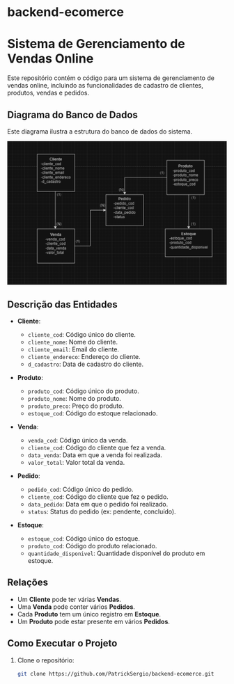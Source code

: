 ﻿# backend-ecomerce

 # Sistema de Gerenciamento de Vendas Online

Este repositório contém o código para um sistema de gerenciamento de vendas online, incluindo as funcionalidades de cadastro de clientes, produtos, vendas e pedidos.

## Diagrama do Banco de Dados

Este diagrama ilustra a estrutura do banco de dados do sistema.

![Diagrama do Banco de Dados](models/image/imagem.svg)

## Descrição das Entidades

- **Cliente**:
  - `cliente_cod`: Código único do cliente.
  - `cliente_nome`: Nome do cliente.
  - `cliente_email`: Email do cliente.
  - `cliente_endereco`: Endereço do cliente.
  - `d_cadastro`: Data de cadastro do cliente.

- **Produto**:
  - `produto_cod`: Código único do produto.
  - `produto_nome`: Nome do produto.
  - `produto_preco`: Preço do produto.
  - `estoque_cod`: Código do estoque relacionado.

- **Venda**:
  - `venda_cod`: Código único da venda.
  - `cliente_cod`: Código do cliente que fez a venda.
  - `data_venda`: Data em que a venda foi realizada.
  - `valor_total`: Valor total da venda.

- **Pedido**:
  - `pedido_cod`: Código único do pedido.
  - `cliente_cod`: Código do cliente que fez o pedido.
  - `data_pedido`: Data em que o pedido foi realizado.
  - `status`: Status do pedido (ex: pendente, concluído).

- **Estoque**:
  - `estoque_cod`: Código único do estoque.
  - `produto_cod`: Código do produto relacionado.
  - `quantidade_disponivel`: Quantidade disponível do produto em estoque.

## Relações
- Um **Cliente** pode ter várias **Vendas**.
- Uma **Venda** pode conter vários **Pedidos**.
- Cada **Produto** tem um único registro em **Estoque**.
- Um **Produto** pode estar presente em vários **Pedidos**.

## Como Executar o Projeto

1. Clone o repositório:
   ```bash
   git clone https://github.com/PatrickSergio/backend-ecomerce.git

